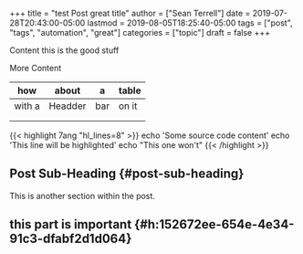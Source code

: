+++
title = "test Post great title"
author = ["Sean Terrell"]
date = 2019-07-28T20:43:00-05:00
lastmod = 2019-08-05T18:25:40-05:00
tags = ["post", "tags", "automation", "great"]
categories = ["topic"]
draft = false
+++

Content this is the good stuff

More Content

| how    | about   | a   | table |
|--------|---------|-----|-------|
| with a | Headder | bar | on it |
|        |         |     |       |
|        |         |     |       |

{{< highlight 7ang "hl_lines=8" >}}
echo 'Some source code content'
echo 'This line will be highlighted'
echo "This one won't"
{{< /highlight >}}


## Post Sub-Heading {#post-sub-heading}

This is another section within the post.


## this part is important {#h:152672ee-654e-4e34-91c3-dfabf2d1d064}
